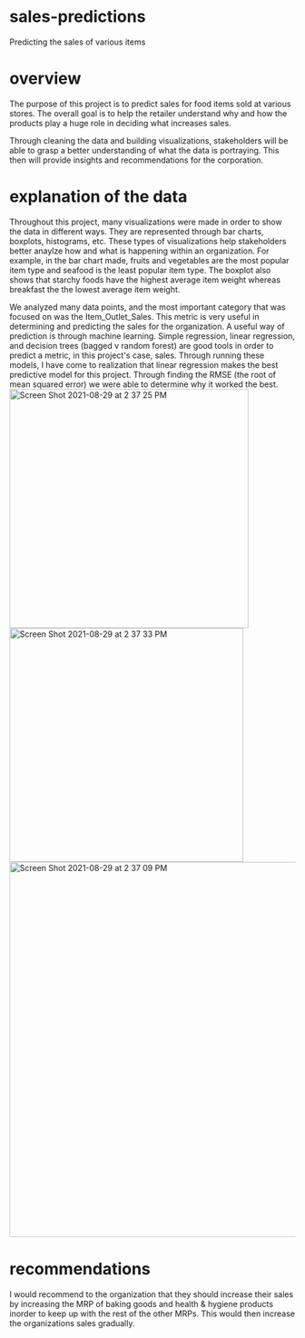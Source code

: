 # sales-predictions
Predicting the sales of various items

# overview
The purpose of this project is to predict sales for food items sold at various stores. The overall goal is to help the retailer understand why and how the products play a huge role in deciding what increases sales.

Through cleaning the data and building visualizations, stakeholders will be able to grasp a better understanding of what the data is portraying. This then will provide insights and recommendations for the corporation. 

# explanation of the data
Throughout this project, many visualizations were made in order to show the data in different ways. They are represented through bar charts, boxplots, histograms, etc. These types of visualizations help stakeholders better anaylze how and what is happening within an organization. For example, in the bar chart made, fruits and vegetables are the most popular item type and seafood is the least popular item type. The boxplot also shows that starchy foods have the highest average item weight whereas breakfast the the lowest average item weight. 

We analyzed many data points, and the most important category that was focused on was the Item_Outlet_Sales. This metric is very useful in determining and predicting the sales for the organization. A useful way of prediction is through machine learning. Simple regression, linear regression, and decision trees (bagged v random forest) are good tools in order to predict a metric, in this project's case, sales. Through running these models, I have come to realization that linear regression makes the best predictive model for this project. Through finding the RMSE (the root of mean squared error) we were able to determine why it worked the best. 
<img width="421" alt="Screen Shot 2021-08-29 at 2 37 25 PM" src="https://user-images.githubusercontent.com/86756311/131261652-277c3012-971b-46ca-b4c1-462fec3ff51e.png">
<img width="412" alt="Screen Shot 2021-08-29 at 2 37 33 PM" src="https://user-images.githubusercontent.com/86756311/131261663-a1da482e-bae9-4a69-8b78-52d65ccc94b7.png">
<img width="661" alt="Screen Shot 2021-08-29 at 2 37 09 PM" src="https://user-images.githubusercontent.com/86756311/131261670-952be1ed-07d4-4aa2-b2af-4a4fff5aaa1a.png">

# recommendations
I would recommend to the organization that they should increase their sales by increasing the MRP of baking goods and health & hygiene products inorder to keep up with the rest of the other MRPs. This would then increase the organizations sales gradually. 
